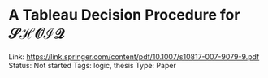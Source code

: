 # A Tableau Decision Procedure for $\mathcal{SHOIQ}$

Link: https://link.springer.com/content/pdf/10.1007/s10817-007-9079-9.pdf
Status: Not started
Tags: logic, thesis
Type: Paper
